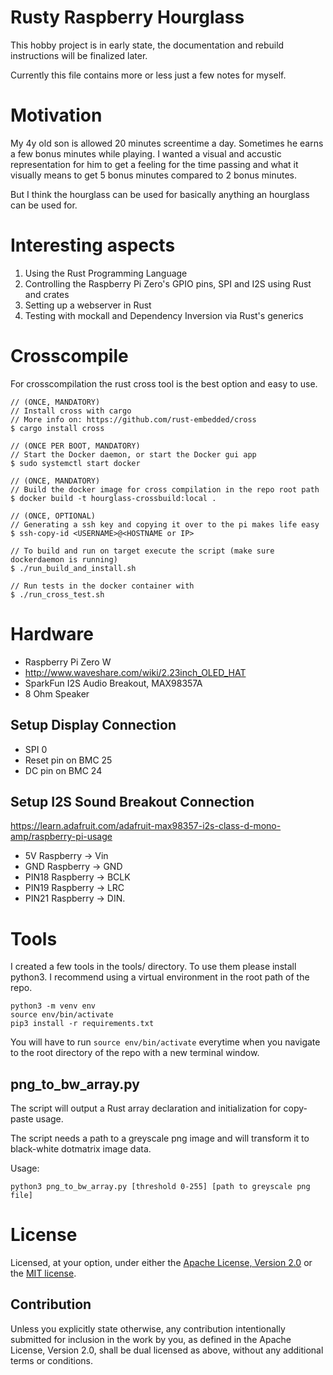 # Rusty Raspberry Hourglass

This hobby project is in early state, the documentation and rebuild instructions will be finalized later.

Currently this file contains more or less just a few notes for myself.

# Motivation

My 4y old son is allowed 20 minutes screentime a day. Sometimes he earns a few bonus minutes while playing. I wanted a visual and accustic representation for him to get a feeling for the time passing and what it visually means to get 5 bonus minutes compared to 2 bonus minutes.

But I think the hourglass can be used for basically anything an hourglass can be used for.

# Interesting aspects

1. Using the Rust Programming Language
2. Controlling the Raspberry Pi Zero's GPIO pins, SPI and I2S using Rust and crates
3. Setting up a webserver in Rust
4. Testing with mockall and Dependency Inversion via Rust's generics

# Crosscompile

For crosscompilation the rust cross tool is the best option and easy to use.

```
// (ONCE, MANDATORY)
// Install cross with cargo
// More info on: https://github.com/rust-embedded/cross
$ cargo install cross

// (ONCE PER BOOT, MANDATORY)
// Start the Docker daemon, or start the Docker gui app
$ sudo systemctl start docker

// (ONCE, MANDATORY)
// Build the docker image for cross compilation in the repo root path
$ docker build -t hourglass-crossbuild:local .

// (ONCE, OPTIONAL)
// Generating a ssh key and copying it over to the pi makes life easy
$ ssh-copy-id <USERNAME>@<HOSTNAME or IP>

// To build and run on target execute the script (make sure dockerdaemon is running)
$ ./run_build_and_install.sh

// Run tests in the docker container with
$ ./run_cross_test.sh
```

# Hardware

* Raspberry Pi Zero W
* http://www.waveshare.com/wiki/2.23inch_OLED_HAT
* SparkFun I2S Audio Breakout, MAX98357A
* 8 Ohm Speaker

## Setup Display Connection

* SPI 0
* Reset pin on BMC 25
* DC pin on BMC 24

## Setup I2S Sound Breakout Connection

https://learn.adafruit.com/adafruit-max98357-i2s-class-d-mono-amp/raspberry-pi-usage

* 5V Raspberry -> Vin
* GND Raspberry -> GND
* PIN18 Raspberry -> BCLK
* PIN19 Raspberry -> LRC
* PIN21 Raspberry -> DIN.

# Tools

I created a few tools in the tools/ directory. To use them please install python3. I recommend using a virtual environment in the root path of the repo.

```
python3 -m venv env
source env/bin/activate
pip3 install -r requirements.txt
```

You will have to run `source env/bin/activate` everytime when you navigate to the root directory of the repo with a new terminal window.

## png_to_bw_array.py

The script will output a Rust array declaration and initialization for copy-paste usage.

The script needs a path to a greyscale png image and will transform it to black-white dotmatrix image data.

Usage:
```
python3 png_to_bw_array.py [threshold 0-255] [path to greyscale png file]
```

# License

Licensed, at your option, under either the [Apache License, Version 2.0](LICENSE-APACHE) or the [MIT license](LICENSE-MIT).

## Contribution

Unless you explicitly state otherwise, any contribution intentionally submitted for inclusion in the work by you, as defined in the Apache License, Version 2.0, shall be dual licensed as above, without any additional terms or conditions.

